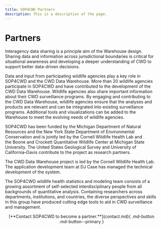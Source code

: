 ```yaml
---
title: SOP4CWD Partners
description: This is a description of the page.
---
```


# Partners

Interagency data sharing is a principle aim of the Warehouse design. Sharing data and information across jurisdictional boundaries is critical for situational awareness and developing a deeper understanding of CWD to support better data-driven decisions.

Data and input from participating wildlife agencies play a key role in SOP4CWD and the CWD Data Warehouse. More than 20 wildlife agencies participate in SOP4CWD and have contributed to the development of the CWD Data Warehouse. Wildlife agencies also share important information about their CWD surveillance programs. By engaging and contributing to the CWD Data Warehouse, wildlife agencies ensure that the analyses and products are relevant and can be integrated into existing surveillance programs. Additional tools and visualizations can be added to the Warehouse to meet the evolving needs of wildlife agencies.

SOP4CWD has been funded by the Michigan Department of Natural Resources and the New York State Department of Environmental Conservation and is jointly led by the Cornell Wildlife Health Lab and the Boone and Crockett Quantitative Wildlife Center at Michigan State University. The United States Geological Survey and University of California–Davis contribute to the project as research partners.

The CWD Data Warehouse project is led by the Cornell Wildlife Health Lab. The application development team at DJ Case has managed the technical development of the system.

The SOP4CWD wildlife health statistics and modeling team consists of a growing assortment of self-selected interdisciplinary people from all backgrounds of quantitative analysis. Containing researchers across departments, institutions, and countries, the diverse perspectives and skills in this group have produced cutting edge tools to aid in CWD surveillance and management. 

<center>[**Contact SOP4CWD to become a partner.**](contact.md){ .md-button .md-button--primary }</center>